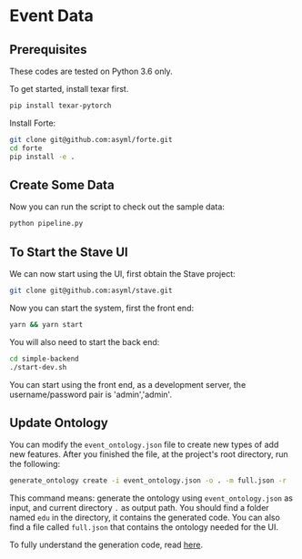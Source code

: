 # Event Data

## Prerequisites
These codes are tested on Python 3.6 only.

To get started, install texar first.
```bash
pip install texar-pytorch
```

Install Forte:
```bash
git clone git@github.com:asyml/forte.git
cd forte
pip install -e .
```

## Create Some Data
Now you can run the script to check out the sample data:
```bash
python pipeline.py
```

## To Start the Stave UI
We can now start using the UI, first obtain the Stave project:
```bash
git clone git@github.com:asyml/stave.git
```
Now you can start the system, first the front end:
```bash
yarn && yarn start
```
You will also need to start the back end:
```bash 
cd simple-backend
./start-dev.sh
```
You can start using the front end, as a development server,
the username/password pair is 'admin','admin'.

## Update Ontology
You can modify the `event_ontology.json` file to create new types of add new 
features. After you finished the file, at the project's root directory, run
the following:
```bash
generate_ontology create -i event_ontology.json -o . -m full.json -r
```
This command means: generate the ontology using `event_ontology.json` as input,
and current directory `.` as output path. You should find a folder named `edu`
in the directory, it contains the generated code. You can also find a file
called `full.json` that contains the ontology needed for the UI.

To fully understand the generation code, read [here](https://asyml-forte.readthedocs.io/en/latest/ontology_generation.html#).
